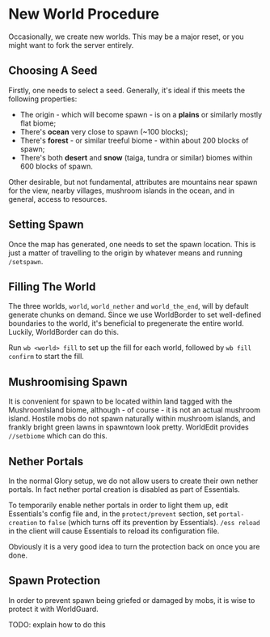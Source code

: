 New World Procedure
===================

Occasionally, we create new worlds. This may be a major reset, or you might want to fork the server entirely.

Choosing A Seed
---------------

Firstly, one needs to select a seed. Generally, it's ideal if this meets the following properties:

* The origin - which will become spawn - is on a **plains** or similarly mostly flat biome;
* There's **ocean** very close to spawn (~100 blocks);
* There's **forest** - or similar treeful biome - within about 200 blocks of spawn;
* There's both **desert** and **snow** (taiga, tundra or similar) biomes within 600 blocks of spawn.

Other desirable, but not fundamental, attributes are mountains near spawn for the view, nearby villages, mushroom islands in the ocean, and in general, access to resources.

Setting Spawn
-------------

Once the map has generated, one needs to set the spawn location. This is just a matter of travelling to the origin by whatever means and running `/setspawn`.

Filling The World
-----------------

The three worlds, `world`, `world_nether` and `world_the_end`, will by default generate chunks on demand. Since we use WorldBorder to set well-defined boundaries to the world, it's beneficial to pregenerate the entire world. Luckily, WorldBorder can do this.

Run `wb <world> fill` to set up the fill for each world, followed by `wb fill confirm` to start the fill.

Mushroomising Spawn
-------------------

It is convenient for spawn to be located within land tagged with the MushroomIsland biome, although - of course - it is not an actual mushroom island. Hostile mobs do not spawn naturally within mushroom islands, and frankly bright green lawns in spawntown look pretty. WorldEdit provides `//setbiome` which can do this.

Nether Portals
--------------

In the normal Glory setup, we do not allow users to create their own nether portals. In fact nether portal creation is disabled as part of Essentials.

To temporarily enable nether portals in order to light them up, edit Essentials's config file and, in the `protect/prevent` section, set `portal-creation` to `false` (which turns off its prevention by Essentials). `/ess reload` in the client will cause Essentials to reload its configuration file.

Obviously it is a very good idea to turn the protection back on once you are done.

Spawn Protection
----------------

In order to prevent spawn being griefed or damaged by mobs, it is wise to protect it with WorldGuard.

TODO: explain how to do this
